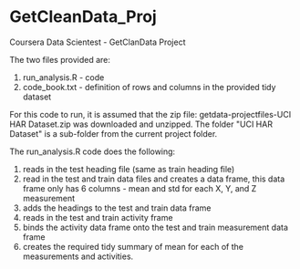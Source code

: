 GetCleanData_Proj
=================

Coursera Data Scientest - GetClanData Project

The two files provided are:
  1) run_analysis.R - code
  2) code_book.txt  - definition of rows and columns in the provided tidy dataset

For this code to run, it is assumed that the zip file:
getdata-projectfiles-UCI HAR Dataset.zip was downloaded and unzipped.
The folder "UCI HAR Dataset" is a sub-folder from the current project folder.

The run_analysis.R code does the following:
1) reads in the test heading file (same as train heading file)
2) read in the test and train data files and creates a data frame, this data frame only has 6 columns - mean and std for each X, Y, and Z measurement
3) adds the headings to the test and train data frame
4) reads in the test and train activity frame
5) binds the activity data frame onto the test and train measurement data frame
6) creates the required tidy summary of mean for each of the measurements and activities.
